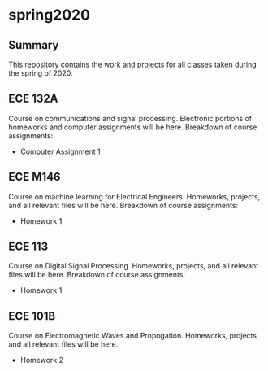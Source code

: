 # spring2020

## Summary

This repository contains the work and projects for all classes taken during the spring of 2020.

## ECE 132A

Course on communications and signal processing. Electronic portions of homeworks and computer assignments will be here. 
Breakdown of course assignments:
- Computer Assignment 1 

## ECE M146
Course on machine learning for Electrical Engineers. Homeworks, projects, and all relevant files will be here.
Breakdown of course assignments:
- Homework 1

## ECE 113
Course on Digital Signal Processing. Homeworks, projects, and all relevant files will be here.
Breakdown of course assignments:
- Homework 1

## ECE 101B
Course on Electromagnetic Waves and Propogation. Homeworks, projects and all relevant files will be here.
- Homework 2

